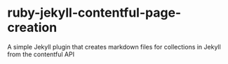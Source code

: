 # ruby-jekyll-contentful-page-creation
A simple Jekyll plugin that creates markdown files for collections in Jekyll from the contentful API 
